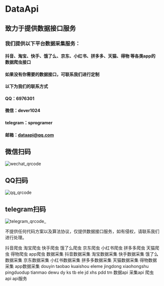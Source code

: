 # DataApi
## 致力于提供数据接口服务

### 我们提供以下平台数据采集服务：
#### 抖音、淘宝、快手、饿了么、京东、小红书、拼多多、天猫、得物 等各类app的数据爬虫接口
#### 如果没有你需要的数据接口，可联系我们进行定制
#### 以下为我们的联系方式
#### QQ：6976301 
#### 微信：dever1024  
#### telegram：sprogramer 
#### 邮箱：dataapi@qq.com
## 微信扫码
![wechat_qrcode](https://user-images.githubusercontent.com/124868171/217749002-071baa8e-11ea-4541-ba15-416729808710.png)

## QQ扫码
![qq_qrcode](https://user-images.githubusercontent.com/124868171/221887286-d7dcaccd-9787-4215-98a5-0577d9a333b5.png)

## telegram扫码
![telegram_qrcode_](https://user-images.githubusercontent.com/124868171/217765139-93a37c37-424b-453a-8642-34d788a1761d.png)

不提供任何代码方案以及算法协议，仅提供数据接口服务，如有侵权，请联系我们进行处理。

抖音爬虫 淘宝爬虫 快手爬虫 饿了么爬虫 京东爬虫 小红书爬虫 拼多多爬虫 天猫爬虫 得物爬虫 app爬虫 数据采集 抖音数据采集 淘宝数据采集 快手数据采集 饿了么数据采集 京东数据采集 小红书数据采集 拼多多数据采集 天猫数据采集 得物数据采集 app数据采集 douyin taobao kuaishou eleme jingdong xiaohongshu pingduodup tianmao dewu dy ks tb ele jd xhs pdd tm 数据api 采集api 爬虫api api服务    
